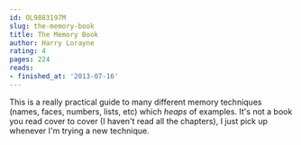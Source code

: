 ```yaml
---
id: OL9883197M
slug: the-memory-book
title: The Memory Book
author: Harry Lorayne
rating: 4
pages: 224
reads:
- finished_at: '2013-07-16'
---
```

This is a really practical guide to many different memory techniques (names, faces, numbers, lists, etc) which *heaps* of examples. It's not a book you read cover to cover (I haven't read all the chapters), I just pick up whenever I'm trying a new technique.
